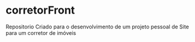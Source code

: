 # corretorFront
Repositorio Criado para o desenvolvimento de um projeto pessoal de Site para um corretor de imóveis

